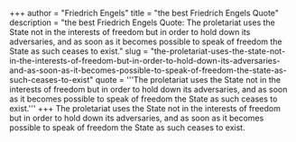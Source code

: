 +++
author = "Friedrich Engels"
title = "the best Friedrich Engels Quote"
description = "the best Friedrich Engels Quote: The proletariat uses the State not in the interests of freedom but in order to hold down its adversaries, and as soon as it becomes possible to speak of freedom the State as such ceases to exist."
slug = "the-proletariat-uses-the-state-not-in-the-interests-of-freedom-but-in-order-to-hold-down-its-adversaries-and-as-soon-as-it-becomes-possible-to-speak-of-freedom-the-state-as-such-ceases-to-exist"
quote = '''The proletariat uses the State not in the interests of freedom but in order to hold down its adversaries, and as soon as it becomes possible to speak of freedom the State as such ceases to exist.'''
+++
The proletariat uses the State not in the interests of freedom but in order to hold down its adversaries, and as soon as it becomes possible to speak of freedom the State as such ceases to exist.
